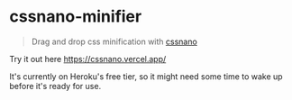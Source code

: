 # cssnano-minifier

> Drag and drop css minification with [cssnano](https://cssnano.co)

Try it out here <https://cssnano.vercel.app/>

It's currently on Heroku's free tier, so it might need some time to wake up before it's ready for use.
